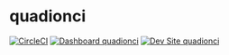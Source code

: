 # quadionci

[![CircleCI](https://circleci.com/gh/jacintocapote/quadionci.svg?style=shield)](https://circleci.com/gh/jacintocapote/quadionci)
[![Dashboard quadionci](https://img.shields.io/badge/dashboard-quadionci-yellow.svg)](https://dashboard.pantheon.io/sites/cd84b430-61c7-4445-b6ca-a067dc0b34ee#dev/code)
[![Dev Site quadionci](https://img.shields.io/badge/site-quadionci-blue.svg)](http://dev-quadionci.pantheonsite.io/)